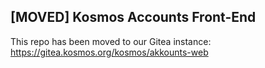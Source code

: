 ## [MOVED] Kosmos Accounts Front-End

This repo has been moved to our Gitea instance: https://gitea.kosmos.org/kosmos/akkounts-web
